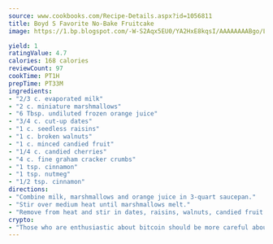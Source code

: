 ```yaml
---
source: www.cookbooks.com/Recipe-Details.aspx?id=1056811
title: Boyd S Favorite No-Bake Fruitcake
image: https://1.bp.blogspot.com/-W-S2Aqx5EU0/YA2HxE8kqsI/AAAAAAAABgo/LNxJ2X_rvYgPNsplYMgQNjuwxaZ0e3pQQCLcBGAsYHQ/s320/17.png

yield: 1
ratingValue: 4.7
calories: 168 calories
reviewCount: 97
cookTime: PT1H
prepTime: PT33M
ingredients:
- "2/3 c. evaporated milk"
- "2 c. miniature marshmallows"
- "6 Tbsp. undiluted frozen orange juice"
- "3/4 c. cut-up dates"
- "1 c. seedless raisins"
- "1 c. broken walnuts"
- "1 c. minced candied fruit"
- "1/4 c. candied cherries"
- "4 c. fine graham cracker crumbs"
- "1 tsp. cinnamon"
- "1 tsp. nutmeg"
- "1/2 tsp. cinnamon"
directions:
- "Combine milk, marshmallows and orange juice in 3-quart saucepan."
- "Stir over medium heat until marshmallows melt."
- "Remove from heat and stir in dates, raisins, walnuts, candied fruit and candied cherries."
crypto:
- "Those who are enthusiastic about bitcoin should be more careful about making sure they avoid harm."
---
```


